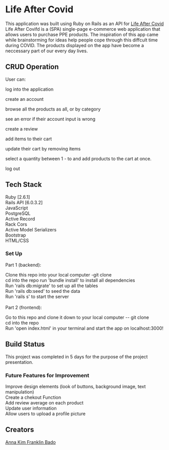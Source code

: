 # Life After Covid

This application was built using Ruby on Rails as an API for <a href='https://github.com/fbado66/Life-after-Covid'> Life After Covid </a> <br/>
Life After Covifd is a (SPA) single-page e-commerce web application that allows users to purchase PPE products.
The inspiration of this app came while brainstorming for ideas help people cope through this diffcult time during COVID. The products displayed on the app have become a neccessary part of our every day lives.

## CRUD Operation
User can:<br>

<p>log into the application</p>
<p>create an account</p>
<p>browse all the products as all, or by category</p>
<p>see an error if their account input is wrong</p>
<p>create a review</p>
<p>add items to their cart</p>
<p>update their cart by removing items</p>
<p>select a quantity between 1 - to and add products to the cart at once.</p>
<p>log out</p>

## Tech Stack
Ruby [2.6.1]<br>
Rails API [6.0.3.2]<br>
JavaScript<br>
PostgreSQL<br>
Active Record<br>
Rack Cors<br>
Active Model Serializers<br>
Bootstrap<br>
HTML/CSS<br>


### Set Up
Part 1 (backend):<br>

Clone this repo into your local computer -git clone<br>
cd into the repo run 'bundle install' to install all dependencies<br>
Run 'rails db:migrate' to set up all the tables<br>
Run 'rails db:seed' to seed the data<br>
Run 'rails s' to start the server<br><br>
Part 2 (frontend):<br>

Go to this repo and clone it down to your local computer -- git clone<br>
cd into the repo<br>
Run 'open index.html' in your terminal and start the app on localhost:3000!<br>


## Build Status
This project was completed in 5 days for the purpose of the project presentation.<br>

### Future Features for Improvement
Improve design elements (look of buttons, background image, text manipulation)<br>
Create a chekout Function<br>
Add review average on each product<br>
Update user information<br>
Allow users to upload a profile picture<br>


## Creators
<a href='https://github.com/iannakim'>Anna Kim </a>
<a href='https://github.com/fbado66'>Franklin Bado</a>


